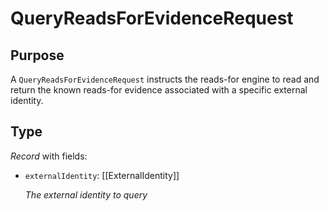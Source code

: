 # QueryReadsForEvidenceRequest


## Purpose


<!-- --8<-- [start:purpose] -->
A `QueryReadsForEvidenceRequest` instructs the reads-for engine to read and return the known reads-for evidence associated with a specific external identity.
<!-- --8<-- [end:purpose] -->

## Type


<!-- --8<-- [start:type] -->
*Record* with fields:

- `externalIdentity`: [[ExternalIdentity]]

  *The external identity to query*
</div>
<!-- --8<-- [end:type] -->
